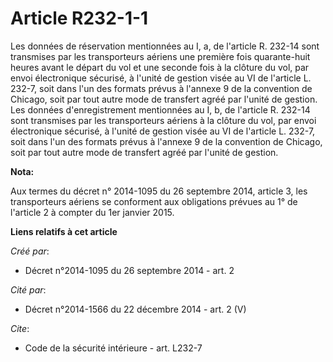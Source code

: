 # Article R232-1-1

Les données de réservation mentionnées au I, a, de l'article R. 232-14 sont transmises par les transporteurs aériens une
première fois quarante-huit heures avant le départ du vol et une seconde fois à la clôture du vol, par envoi électronique
sécurisé, à l'unité de gestion visée au VI de l'article L. 232-7, soit dans l'un des formats prévus à l'annexe 9 de la
convention de Chicago, soit par tout autre mode de transfert agréé par l'unité de gestion. Les données d'enregistrement
mentionnées au I, b, de l'article R. 232-14 sont transmises par les transporteurs aériens à la clôture du vol, par envoi
électronique sécurisé, à l'unité de gestion visée au VI de l'article L. 232-7, soit dans l'un des formats prévus à l'annexe 9
de la convention de Chicago, soit par tout autre mode de transfert agréé par l'unité de gestion.

**Nota:**

Aux termes du décret n° 2014-1095 du 26 septembre 2014, article 3, les transporteurs aériens se conforment aux obligations
prévues au 1° de l'article 2 à compter du 1er janvier 2015.

**Liens relatifs à cet article**

_Créé par_:

  - Décret n°2014-1095 du 26 septembre 2014 - art. 2

_Cité par_:

  - Décret n°2014-1566 du 22 décembre 2014 - art. 2 (V)

_Cite_:

  - Code de la sécurité intérieure - art. L232-7
